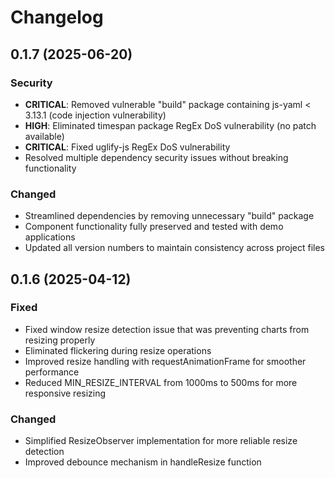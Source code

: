 # Changelog

## 0.1.7 (2025-06-20)

### Security
- **CRITICAL**: Removed vulnerable "build" package containing js-yaml < 3.13.1 (code injection vulnerability)
- **HIGH**: Eliminated timespan package RegEx DoS vulnerability (no patch available)
- **CRITICAL**: Fixed uglify-js RegEx DoS vulnerability
- Resolved multiple dependency security issues without breaking functionality

### Changed
- Streamlined dependencies by removing unnecessary "build" package
- Component functionality fully preserved and tested with demo applications
- Updated all version numbers to maintain consistency across project files

## 0.1.6 (2025-04-12)

### Fixed
- Fixed window resize detection issue that was preventing charts from resizing properly
- Eliminated flickering during resize operations
- Improved resize handling with requestAnimationFrame for smoother performance
- Reduced MIN_RESIZE_INTERVAL from 1000ms to 500ms for more responsive resizing

### Changed
- Simplified ResizeObserver implementation for more reliable resize detection
- Improved debounce mechanism in handleResize function
